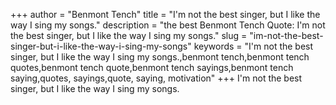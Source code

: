 +++
author = "Benmont Tench"
title = "I'm not the best singer, but I like the way I sing my songs."
description = "the best Benmont Tench Quote: I'm not the best singer, but I like the way I sing my songs."
slug = "im-not-the-best-singer-but-i-like-the-way-i-sing-my-songs"
keywords = "I'm not the best singer, but I like the way I sing my songs.,benmont tench,benmont tench quotes,benmont tench quote,benmont tench sayings,benmont tench saying,quotes, sayings,quote, saying, motivation"
+++
I'm not the best singer, but I like the way I sing my songs.

